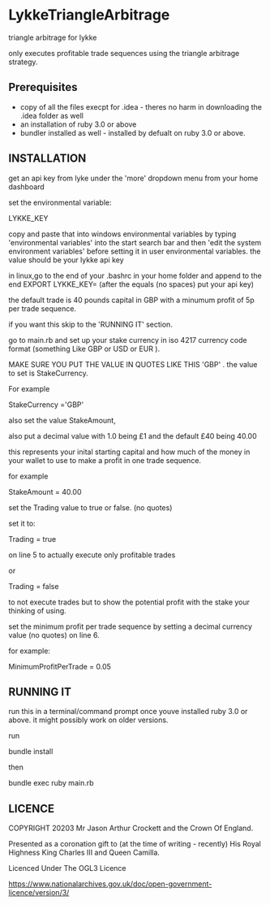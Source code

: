 # LykkeTriangleArbitrage
triangle arbitrage for lykke

only executes profitable trade sequences using the triangle arbitrage strategy.

## Prerequisites

* copy of all the files execpt for .idea - theres no harm in downloading the .idea folder as well
* an installation of ruby 3.0 or above
* bundler installed as well - installed by defualt on ruby 3.0 or above.

## INSTALLATION

get an api key from lyke under the 'more' dropdown menu from your home dashboard

set the environmental variable:


LYKKE_KEY


copy and paste that into windows environmental variables by typing 'environmental variables' into the start search bar 
and then 'edit the system environment variables' before
setting it in user environmental variables.
the value should be your lykke api key


in linux,go to the end of your .bashrc in your home folder and append to the end
EXPORT LYKKE_KEY=
(after the equals (no spaces) put your api key)


the default trade is 40 pounds capital in GBP with a minumum profit of 5p per trade sequence.

if you want this skip to the 'RUNNING IT' section.

go to main.rb and set up your stake currency in iso 4217 currency code format (something Like GBP or USD or EUR ). 

MAKE SURE YOU PUT THE VALUE IN QUOTES LIKE THIS 'GBP' . 
the value to set is StakeCurrency.

For example 

StakeCurrency ='GBP'



also set the value StakeAmount,

also put a decimal value with 1.0 being £1 and the default £40 being 40.00

this represents your inital starting capital and how much of the money in your wallet to use to make a profit in one trade sequence. 


for example

StakeAmount = 40.00


set the Trading value to true or false. (no quotes)


set it to:


Trading = true


on line 5 to actually execute only profitable trades


or 


Trading = false


to not execute trades but to show the potential profit with the stake your thinking of using.


set the minimum profit per trade sequence by setting a decimal currency value (no quotes) on line 6.

for example:


MinimumProfitPerTrade = 0.05


## RUNNING IT

run this in a terminal/command prompt once youve installed ruby 3.0 or above. it might possibly work on older versions.

run


bundle install


then


bundle exec ruby main.rb


## LICENCE

COPYRIGHT 20203 Mr Jason Arthur Crockett and the Crown Of England.


Presented as a coronation gift to (at the time of writing - recently) His Royal Highness King Charles III and Queen Camilla.


Licenced Under The OGL3 Licence


https://www.nationalarchives.gov.uk/doc/open-government-licence/version/3/
